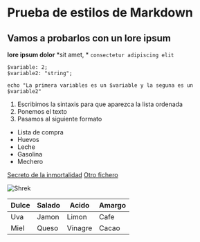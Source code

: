 # Prueba de estilos de Markdown
## Vamos a probarlos con un lore ipsum

**lore ipsum dolor** *sit amet, * `consectetur adipiscing elit`

```
$variable: 2;
$variable2: "string";

echo "La primera variables es un $variable y la seguna es un $variable2"
```

1. Escribimos la sintaxis para que aparezca la lista ordenada
2. Ponemos el texto
3. Pasamos al siguiente formato

- Lista de compra
- Huevos
- Leche
- Gasolina
- Mechero

[Secreto de la inmortalidad](https://www.youtube.com/watch?v=oHg5SJYRHA0)
[Otro fichero](./elotromd.md)

![Shrek](https://upload.wikimedia.org/wikipedia/en/4/4d/Shrek_%28character%29.png)

| Dulce | Salado | Acido | Amargo |
| ------ | ------ | ------ | ------ |
| Uva | Jamon | Limon | Cafe |
| Miel | Queso | Vinagre | Cacao |

